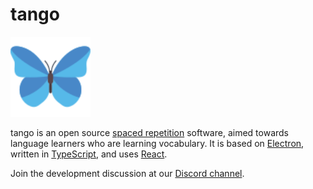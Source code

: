 # tango
<img src="./static/logo.svg" width="128">

tango is an open source [spaced repetition](https://en.wikipedia.org/wiki/Spaced_repetition) software, aimed towards language learners who are learning vocabulary.
It is based on [Electron](https://electron.atom.io), written in [TypeScript](http://www.typescriptlang.org), and uses [React](https://facebook.github.io/react/).

Join the development discussion at our [Discord channel](https://discord.gg/AuzU6Kq).
